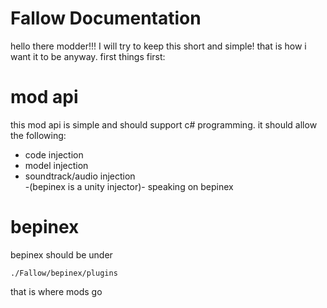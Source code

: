 # Fallow Documentation
hello there modder!!!
I will try to keep this short and simple!
that is how i want it to be anyway.
first things first:

# mod api
this mod api is simple and should support c# programming.
it should allow the following:
* code injection
* model injection
* soundtrack/audio injection<br>
-(bepinex is a unity injector)-
speaking on bepinex

# bepinex
bepinex should be under
```
./Fallow/bepinex/plugins
```
that is where mods go
